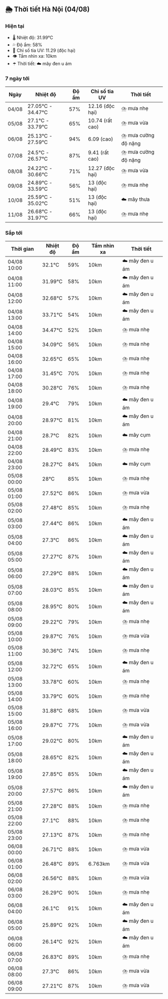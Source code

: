 ## 🌦️ Thời tiết Hà Nội (04/08)

### Hiện tại

- 🌡️ Nhiệt độ: 31.99℃
- 💦 Độ ẩm: 58%
- 🌟 Chỉ số tia UV: 11.29 (độc hại)
- 👁️ Tầm nhìn xa: 10km
- ☂️ Thời tiết: ☁️ mây đen u ám

### 7 ngày tới

| Ngày | Nhiệt độ | Độ ẩm | Chỉ số tia UV | Thời tiết |
| --- | --- | --- | --- | --- |
| 04/08 | 27.05℃ - 34.47℃ | 57% | 12.16 (độc hại) | ⛈️ mưa nhẹ |
| 05/08 | 27.1℃ - 33.79℃ | 65% | 10.74 (rất cao) | ⛈️ mưa vừa |
| 06/08 | 25.13℃ - 27.59℃ | 94% | 6.09 (cao) | ⛈️ mưa cường độ nặng |
| 07/08 | 24.5℃ - 26.57℃ | 87% | 9.41 (rất cao) | ⛈️ mưa cường độ nặng |
| 08/08 | 24.22℃ - 30.66℃ | 71% | 12.27 (độc hại) | ⛈️ mưa vừa |
| 09/08 | 24.89℃ - 33.59℃ | 56% | 13 (độc hại) | ⛈️ mưa nhẹ |
| 10/08 | 25.59℃ - 35.02℃ | 51% | 13 (độc hại) | ☁️ mây thưa |
| 11/08 | 26.68℃ - 31.97℃ | 66% | 13 (độc hại) | ⛈️ mưa nhẹ |

### Sắp tới

| Thời gian | Nhiệt độ | Độ ẩm | Tầm nhìn xa | Thời tiết |
| --- | --- | --- | --- | --- |
| 04/08 10:00 | 32.1℃ | 59% | 10km | ☁️ mây đen u ám |
| 04/08 11:00 | 31.99℃ | 58% | 10km | ☁️ mây đen u ám |
| 04/08 12:00 | 32.68℃ | 57% | 10km | ☁️ mây đen u ám |
| 04/08 13:00 | 33.71℃ | 54% | 10km | ☁️ mây đen u ám |
| 04/08 14:00 | 34.47℃ | 52% | 10km | ⛈️ mưa nhẹ |
| 04/08 15:00 | 34.09℃ | 56% | 10km | ⛈️ mưa nhẹ |
| 04/08 16:00 | 32.65℃ | 65% | 10km | ⛈️ mưa nhẹ |
| 04/08 17:00 | 31.45℃ | 70% | 10km | ⛈️ mưa nhẹ |
| 04/08 18:00 | 30.28℃ | 76% | 10km | ⛈️ mưa nhẹ |
| 04/08 19:00 | 29.4℃ | 79% | 10km | ☁️ mây đen u ám |
| 04/08 20:00 | 28.97℃ | 81% | 10km | ☁️ mây đen u ám |
| 04/08 21:00 | 28.7℃ | 82% | 10km | ☁️ mây cụm |
| 04/08 22:00 | 28.49℃ | 83% | 10km | ⛈️ mưa nhẹ |
| 04/08 23:00 | 28.27℃ | 84% | 10km | ☁️ mây cụm |
| 05/08 00:00 | 28℃ | 85% | 10km | ⛈️ mưa nhẹ |
| 05/08 01:00 | 27.52℃ | 86% | 10km | ⛈️ mưa vừa |
| 05/08 02:00 | 27.48℃ | 85% | 10km | ⛈️ mưa nhẹ |
| 05/08 03:00 | 27.44℃ | 86% | 10km | ☁️ mây đen u ám |
| 05/08 04:00 | 27.3℃ | 86% | 10km | ☁️ mây đen u ám |
| 05/08 05:00 | 27.27℃ | 87% | 10km | ☁️ mây đen u ám |
| 05/08 06:00 | 27.29℃ | 88% | 10km | ☁️ mây đen u ám |
| 05/08 07:00 | 28.03℃ | 85% | 10km | ☁️ mây đen u ám |
| 05/08 08:00 | 28.95℃ | 80% | 10km | ☁️ mây đen u ám |
| 05/08 09:00 | 29.22℃ | 79% | 10km | ⛈️ mưa nhẹ |
| 05/08 10:00 | 29.87℃ | 76% | 10km | ⛈️ mưa vừa |
| 05/08 11:00 | 30.36℃ | 74% | 10km | ⛈️ mưa nhẹ |
| 05/08 12:00 | 32.72℃ | 65% | 10km | ☁️ mây đen u ám |
| 05/08 13:00 | 33.78℃ | 60% | 10km | ⛈️ mưa nhẹ |
| 05/08 14:00 | 33.79℃ | 60% | 10km | ⛈️ mưa nhẹ |
| 05/08 15:00 | 31.88℃ | 68% | 10km | ⛈️ mưa vừa |
| 05/08 16:00 | 29.87℃ | 77% | 10km | ⛈️ mưa vừa |
| 05/08 17:00 | 29.02℃ | 80% | 10km | ☁️ mây đen u ám |
| 05/08 18:00 | 28.65℃ | 82% | 10km | ☁️ mây đen u ám |
| 05/08 19:00 | 27.85℃ | 85% | 10km | ☁️ mây đen u ám |
| 05/08 20:00 | 27.57℃ | 86% | 10km | ☁️ mây đen u ám |
| 05/08 21:00 | 27.28℃ | 88% | 10km | ⛈️ mưa nhẹ |
| 05/08 22:00 | 27.1℃ | 88% | 10km | ⛈️ mưa nhẹ |
| 05/08 23:00 | 27.13℃ | 87% | 10km | ⛈️ mưa nhẹ |
| 06/08 00:00 | 26.71℃ | 88% | 10km | ⛈️ mưa vừa |
| 06/08 01:00 | 26.48℃ | 89% | 6.763km | ⛈️ mưa vừa |
| 06/08 02:00 | 26.56℃ | 88% | 10km | ⛈️ mưa vừa |
| 06/08 03:00 | 26.29℃ | 90% | 10km | ⛈️ mưa nhẹ |
| 06/08 04:00 | 26.1℃ | 91% | 10km | ☁️ mây đen u ám |
| 06/08 05:00 | 25.89℃ | 92% | 10km | ☁️ mây đen u ám |
| 06/08 06:00 | 26.14℃ | 92% | 10km | ☁️ mây đen u ám |
| 06/08 07:00 | 26.83℃ | 89% | 10km | ⛈️ mưa nhẹ |
| 06/08 08:00 | 27.3℃ | 86% | 10km | ⛈️ mưa vừa |
| 06/08 09:00 | 27.21℃ | 87% | 10km | ⛈️ mưa vừa |
